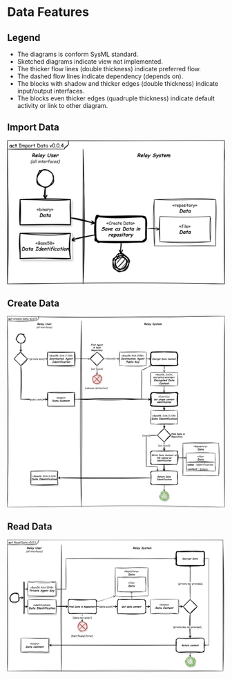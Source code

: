 # Data Features

## Legend

- The diagrams is conform SysML standard.
- Sketched diagrams indicate view not implemented.
- The thicker flow lines (double thickness) indicate preferred flow.
- The dashed flow lines indicate dependency (depends on).
- The blocks with shadow and thicker edges (double thickness) indicate input/output interfaces.
- The blocks even thicker edges (quadruple thickness) indicate default activity or link to other diagram.

## Import Data

![Import Data](data-relay-act-import-data.svg)

## Create Data

![Create Data](data-relay-act-create-data.svg)

## Read Data

![Read Data](data-relay-act-read-data.svg)
